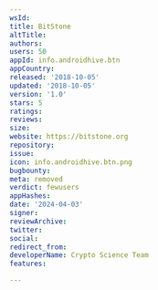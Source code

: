 ```yaml
---
wsId: 
title: BitStone
altTitle: 
authors: 
users: 50
appId: info.androidhive.btn
appCountry: 
released: '2018-10-05'
updated: '2018-10-05'
version: '1.0'
stars: 5
ratings: 
reviews: 
size: 
website: https://bitstone.org
repository: 
issue: 
icon: info.androidhive.btn.png
bugbounty: 
meta: removed
verdict: fewusers
appHashes: 
date: '2024-04-03'
signer: 
reviewArchive: 
twitter: 
social: 
redirect_from: 
developerName: Crypto Science Team
features: 

---
```


